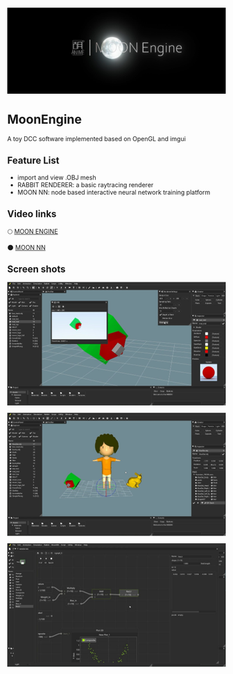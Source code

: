 <p align="center">
    <img src="ToyBox/Assets/Textures/moon.jpg">
</p>

# MoonEngine
A toy DCC software implemented based on OpenGL and imgui

## Feature List
- import and view .OBJ mesh
- RABBIT RENDERER: a basic raytracing renderer
- MOON NN: node based interactive neural network training platform

## Video links
:full_moon: [MOON ENGINE](https://www.bilibili.com/video/BV1iK4y1C7h7)

:new_moon: [MOON NN](https://www.bilibili.com/video/BV1GT4y137kx)

## Screen shots
<p align="center">
    <img src="ToyBox/Assets/Textures/sc01.jpg">
</p>
<p align="center">
    <img src="ToyBox/Assets/Textures/sc02.jpg">
</p>
<p align="center">
    <img src="ToyBox/Assets/Textures/sc03.jpg">
</p>
